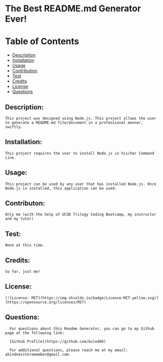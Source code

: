 
  
  # The Best README.md Generator Ever!

  # Table of Contents

  - [Description](#description)
  - [Installation](#installation)
  - [Usage](#usage)
  - [Contribution](#contribution)
  - [Test](#test)
  - [Credits](#credits)
  - [License](#license)
  - [Questions](#questions)

  ## Description:

    This project was designed using Node.js. This project allows the user to generate a README.md file/document in a professional manner, swiftly.
  
  ## Installation:

    This project requires the user to install Node.js in his/her Command Line.

  ## Usage:

    This project can be used by any user that has installed Node.js. Once Node.js is installed, this application can be used. 

  ## Contributon:

    Only me (with the help of UCSD Trilogy Coding Bootcamp, my instructor and my tutor)

  ## Test:

    None at this time.
  
  ## Credits:

    So far, just me!

  ## License:

    [![License: MIT](https://img.shields.io/badge/License-MIT-yellow.svg)]
    (https://opensource.org/licenses/MIT)
  
  ## Questions:
      For questions about this Readme Generator, you can go to my Github page at the following link:

      [Github Profile](https://github.com/Guled06)

      For additional questions, please reach me at my email: akindnesstoremember@gmail.com.
  

